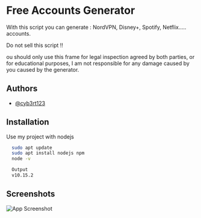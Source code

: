 
# Free Accounts Generator

With this script you can generate : NordVPN, Disney+, Spotify, Netflix..... accounts.

Do not sell this script !!

ou should only use this frame for legal inspection agreed by both parties, or for educational purposes, I am not responsible for any damage caused by you caused by the generator.






## Authors

- [@cyb3rt123](https://github.com/cyb3rt123)


## Installation

Use my project with nodejs

```bash
  sudo apt update
  sudo apt install nodejs npm
  node -v

  Output
  v10.15.2
```
    
## Screenshots

![App Screenshot](https://i.postimg.cc/JnmKtzYY/Screenshot-6.png)

